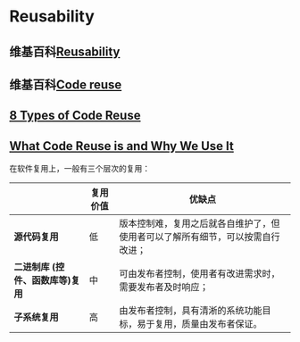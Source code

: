 # Reusability



## 维基百科[Reusability](https://en.wikipedia.org/wiki/Reusability)





## 维基百科[Code reuse](https://en.wikipedia.org/wiki/Code_reuse)



## [8 Types of  Code Reuse](https://simplicable.com/new/code-reuse)





## [What Code Reuse is and Why We Use It](https://www.c-sharpcorner.com/UploadFile/201fc1/what-is-code-reuse-and-why-we-use-it/)

在软件复用上，一般有三个层次的复用：

|                                   | **复用价值** | **优缺点**                                                   |
| --------------------------------- | ------------ | ------------------------------------------------------------ |
| **源代码复用**                    | 低           | 版本控制难，复用之后就各自维护了，但使用者可以了解所有细节，可以按需自行改进； |
| **二进制库 (控件、函数库等)复用** | 中           | 可由发布者控制，使用者有改进需求时，需要发布者及时响应；     |
| **子系统复用**                    | 高           | 由发布者控制，具有清淅的系统功能目标，易于复用，质量由发布者保证。 |